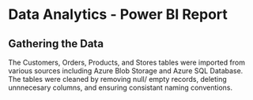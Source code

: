 # Data Analytics - Power BI Report

## Gathering the Data
The Customers, Orders, Products, and Stores tables were imported from various sources including Azure Blob Storage and Azure SQL Database. The tables were cleaned by removing null/ empty records, deleting unnnecesary columns, and ensuring consistant naming conventions.
